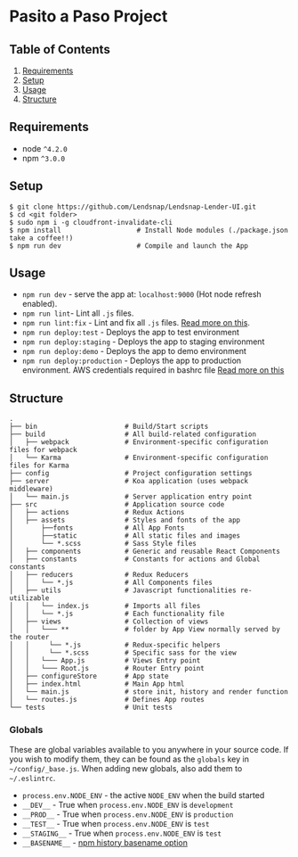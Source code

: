 Pasito a Paso Project
=======================


Table of Contents
-----------------
1. [Requirements](#requirements)
1. [Setup](#setup)
1. [Usage](#usage)
1. [Structure](#structure)

Requirements
------------

* node `^4.2.0`
* npm `^3.0.0`

Setup
---------------

```shell
$ git clone https://github.com/Lendsnap/Lendsnap-Lender-UI.git
$ cd <git folder>
$ sudo npm i -g cloudfront-invalidate-cli
$ npm install                   # Install Node modules (./package.json take a coffee!!)
$ npm run dev                   # Compile and launch the App
```

Usage
-----

* `npm run dev` - serve the app at: `localhost:9000` (Hot node refresh enabled).
* `npm run lint`- Lint all `.js` files.
* `npm run lint:fix` - Lint and fix all `.js` files. [Read more on this](http://eslint.org/docs/user-guide/command-line-interface.html#fix).
* `npm run deploy:test` - Deploys the app to test environment
* `npm run deploy:staging` - Deploys the app to staging environment
* `npm run deploy:demo` - Deploys the app to demo environment
* `npm run deploy:production` - Deploys the app to production environment. AWS credentials required in bashrc file [Read more on this](https://www.npmjs.com/package/s3-deploy#aws-credentials)


Structure
---------

```
.
├── bin                      # Build/Start scripts
├── build                    # All build-related configuration
│   ├── webpack              # Environment-specific configuration files for webpack
│   └── Karma                # Environment-specific configuration files for Karma
├── config                   # Project configuration settings
├── server                   # Koa application (uses webpack middleware)
│   └── main.js              # Server application entry point
├── src                      # Application source code
│   ├── actions              # Redux Actions
│   ├── assets               # Styles and fonts of the app
│       ├──fonts             # All App Fonts
│       ├──static            # All static files and images
│       └── *.scss           # Sass Style files
│   ├── components           # Generic and reusable React Components
│   ├── constants            # Constants for actions and Global constants
│   ├── reducers             # Redux Reducers
│   │   └── *.js             # All Components files
│   ├── utils                # Javascript functionalities re-utilizable
│   │   └── index.js         # Imports all files
│   │   └── *.js             # Each functionality file
│   ├── views                # Collection of views
│   │   └─── **              # folder by App View normally served by the router
│   │     └── *.js           # Redux-specific helpers
│   │     └── *.scss         # Specific sass for the view
│   │   └─── App.js          # Views Entry point
│   │   └─── Root.js         # Router Entry point
│   ├── configureStore       # App state
│   ├── index.html           # Main App html
│   └── main.js              # store init, history and render function
│   └── routes.js            # Defines App routes
└── tests                    # Unit tests
```

### Globals

These are global variables available to you anywhere in your source code. If you wish to modify them, they can be found as the `globals` key in `~/config/_base.js`. When adding new globals, also add them to `~/.eslintrc`.

* `process.env.NODE_ENV` - the active `NODE_ENV` when the build started
* `__DEV__` - True when `process.env.NODE_ENV` is `development`
* `__PROD__` - True when `process.env.NODE_ENV` is `production`
* `__TEST__` - True when `process.env.NODE_ENV` is `test`
* `__STAGING__` - True when `process.env.NODE_ENV` is `test`
* `__BASENAME__` - [npm history basename option](https://github.com/rackt/history/blob/master/docs/BasenameSupport.md)
